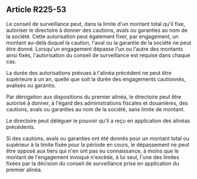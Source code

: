 Article R225-53
----
Le conseil de surveillance peut, dans la limite d'un montant total qu'il fixe,
autoriser le directoire à donner des cautions, avals ou garanties au nom de la
société. Cette autorisation peut également fixer, par engagement, un montant
au-delà duquel la caution, l'aval ou la garantie de la société ne peut être
donné. Lorsqu'un engagement dépasse l'un ou l'autre des montants ainsi fixés,
l'autorisation du conseil de surveillance est requise dans chaque cas.

La durée des autorisations prévues à l'alinéa précédent ne peut être supérieure
à un an, quelle que soit la durée des engagements cautionnés, avalisés ou
garantis.

Par dérogation aux dispositions du premier alinéa, le directoire peut être
autorisé à donner, à l'égard des administrations fiscales et douanières, des
cautions, avals ou garanties au nom de la société, sans limite de montant.

Le directoire peut déléguer le pouvoir qu'il a reçu en application des alinéas
précédents.

Si des cautions, avals ou garanties ont été donnés pour un montant total ou
supérieur à la limite fixée pour la période en cours, le dépassement ne peut
être opposé aux tiers qui n'en ont pas eu connaissance, à moins que le montant
de l'engagement invoqué n'excède, à lui seul, l'une des limites fixées par la
décision du conseil de surveillance prise en application du premier alinéa.
